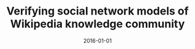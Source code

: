---
# Documentation: https://wowchemy.com/docs/managing-content/

title: Verifying social network models of Wikipedia knowledge community
subtitle: ''
summary: ''
authors:
- Michał Jankowski-Lorek
- Szymon Jaroszewicz
- Łukasz Ostrowski
- Adam Wierzbicki
tags: []
categories: []
date: '2016-01-01'
lastmod: 2022-10-07T05:04:28Z
featured: false
draft: false

# Featured image
# To use, add an image named `featured.jpg/png` to your page's folder.
# Focal points: Smart, Center, TopLeft, Top, TopRight, Left, Right, BottomLeft, Bottom, BottomRight.
image:
  caption: ''
  focal_point: ''
  preview_only: false

# Projects (optional).
#   Associate this post with one or more of your projects.
#   Simply enter your project's folder or file name without extension.
#   E.g. `projects = ["internal-project"]` references `content/project/deep-learning/index.md`.
#   Otherwise, set `projects = []`.
projects: []
publishDate: '2022-10-07T05:04:27.413403Z'
publication_types:
- '2'
abstract: ''
publication: '*Information Sciences*'
doi: 10.1016/j.ins.2015.12.015
---